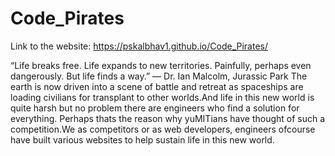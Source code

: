 # Code_Pirates

Link to the website: https://pskalbhav1.github.io/Code_Pirates/


“Life breaks free. Life expands to new territories. Painfully, perhaps even dangerously. But life finds a way.”
― Dr. Ian Malcolm, Jurassic Park
The earth is now driven into a scene of battle and retreat as spaceships are loading civilians for transplant to other worlds.And life in this new world is quite harsh but no problem there are engineers who find a solution for everything. Perhaps thats the reason why yuMITians have thought of such a competition.We as competitors or as web developers, engineers ofcourse  have built various websites to help sustain life in this new world.

